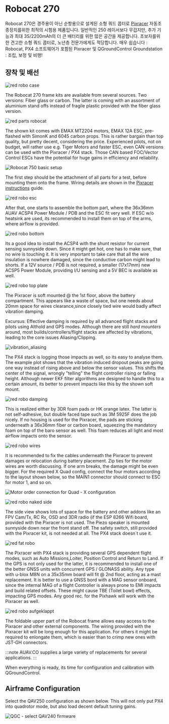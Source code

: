 # Robocat 270

Robocat 270은 경주용이 아닌 순항용으로 설계된 소형 쿼드 콥터로 [Pixracer](../flight_controller/pixracer.md) 자동조종장치를위한 최적의 시험용 제품입니다. 일반적인 250 레이서보다 무겁지만, 추가 기능과 최대 3S/2200mAh의 더 큰 배터리를 위한 많은 공간을 제공합니다. 초보자를위한 견고한 소형 쿼드 콥터로, 노년층 전문가에게도 적당합니다. 매우 쉽습니다 : Robocat, PX4 소프트웨어가 포함된 Pixracer 및 QGroundControl Groundstation : 조립, 보정 및 비행!

## 장착 및 배선

![red robo case](../../assets/airframes/multicopter/robocat_270_pixracer/red_robo_case.jpg)

The Robocat 270 frame kits are available from several sources. Two versions: Fiber glass or carbon. The latter is coming with an assortment of aluminium stand offs instead of fragile plastic provided with the fiber glass version.

![red parts robocat](../../assets/airframes/multicopter/robocat_270_pixracer/red_parts_robocat.jpg)

The shown kit comes with EMAX MT2204 motors, EMAX 12A ESC, pre-flashed with SimonK and 6045 carbon props. This is rather bargain than top quality, but pretty decent, considering the price. Experienced pilots, not on budget, will rather use e.g. Tiger Motors and faster ESC, even CAN versions can be used with the Pixracer / PX4 stack. Those CAN based FOC/Vector Control ESCs have the potential for huge gains in efficiency and reliability.

![Robocat 750 basic setup](../../assets/airframes/multicopter/robocat_270_pixracer/robocat750_basic_setup_1.jpg)

The first step should be the attachment of all parts for a test, before mounting them onto the frame. Wiring details are shown in the [Pixracer instructions](../flight_controller/pixracer.md) guide.

![red robo esc](../../assets/airframes/multicopter/robocat_270_pixracer/red_robo_esc.jpg)

After that, one starts to assemble the bottom part, where the 36x36mm AUAV ACSP4 Power Module / PDB and the ESC fit very well. If ESC w/o heatsink are used, its recommended to install them on top of the arms, where airflow is provided.

![red robo bottom](../../assets/airframes/multicopter/robocat_270_pixracer/red_robo_bottom.jpg)

Its a good idea to install the ACSP4 with the shunt resistor for current sensing sunnyside down. Since it might get hot, one has to make sure, that no wire is touching it. It is very important to take care that all the wire insulation is nowhere damaged, since the conductive carbon might lead to shorts. If a 12V source / PDB is not required, a smaller (17x17mm) new ACSP5 Power Module, providing I/U sensing and a 5V BEC is available as well.

![red robo top plate](../../assets/airframes/multicopter/robocat_270_pixracer/red_robo_top_plate.jpg)

The Pixracer is soft mounted @ the 1st floor, above the battery compartment. This appears like a waste of space, but one needs about 20mm space for wires clearance,since closely tied wire would badly affect vibration damping.

Excursus: Effective damping is required by all advanced flight stacks and pilots using Althold and GPS modes. Although there are still *hard mounters* around, most builds/controllers/flight stacks are affected by vibrations, leading to the core issues Aliasing/Clipping.

![vibration_aliasing](../../assets/airframes/multicopter/robocat_270_pixracer/vibration_aliasing.png)

The PX4 stack is logging those impacts as well, so its easy to analyse them. The example plot shows that the vibration induced dropout peaks are going one way instead of rising above and below the sensor values. This shifts the center of the signal, wrongly "telling" the flight controller rising or falling height. Although newer EKF filter algorithms are designed to handle this to a certain amount, its better to prevent impacts like this by the shown soft mount.

![red robo damping](../../assets/airframes/multicopter/robocat_270_pixracer/red_robo_damping.jpg)

This is realized either by 3DR foam pads or HK orange latex. The latter is not self-adhesive, but double faced tape such as 3M 5925F does the job nicely. If no housing is used for the Pixracer, the pads are sticking underneath a 36x36mm fiber or carbon board, squeezing the mandatory foam on top of the baro sensor as well. This foam reduces all light and most airflow impacts onto the sensor.

![red robo wires](../../assets/airframes/multicopter/robocat_270_pixracer/red_robo_wires.jpg)

It is recommended to fix the cables underneath the Pixracer to prevent damages or relocation during battery placement. Zip ties for the motor wires are worth discussing. If one arm breaks, the damage might be even bigger. For the required X Quad config, connect the four motors according to the layout shown below, so the MAIN1 connector should connect to ESC for motor 1, and so on.

![Motor order connection for Quad - X configuration](../../assets/airframes/multicopter/robocat_270_pixracer/motor_order_quad_x.png)

![red robo naked side](../../assets/airframes/multicopter/robocat_270_pixracer/red_robo_naked_side.jpg)

The side view shows lots of space for the battery and other addons like an FPV Cam/Tx, RC Rx, OSD and 3DR radio (if the ESP 8266 Wifi board, provided with the Pixracer is not used. The Piezo speaker is mounted sunnyside down near the front stand off. The safety switch, still provided with the Pixracer kit, is not needed at all. The PX4 stack doesn´t use it.

![red fat robo](../../assets/airframes/multicopter/robocat_270_pixracer/red_fat_robo.jpg)

The Pixracer with PX4 stack is providing several GPS dependent flight modes, such as Auto Missions,Loiter, Position Control and Return to Land. If the GPS is not only used for the latter, it is recommended to install one of the better GNSS units with concurrent GPS / GLONASS ability. Any type with u-blox M8N on a 35x35mm board will fit @ 2nd floor, acting as a mast replacement. It is better to use a GNSS bord with a MAG sensor onboard, since the internal MAG of a flight Controller is always prone to EMI impacts and build related offsets. These might cause TBE (Toilet bowl) effects, impacting GPS modes. Any good rec. for the Pixhawk will work with the Pixracer as well.

![red robo aufgeklappt](../../assets/airframes/multicopter/robocat_270_pixracer/red_robo_aufgeklappt.jpg)

The foldable upper part of the Robocat frame allows easy access to the Pixracer and other external components. The wiring provided with the Pixracer kit will be long enough for this application. For others it might be required to enlongate them, which is easier than to crimp new ones with JST-GH connectors.

:::note AUAV.CO supplies a large variety of replacements for several applications.
:::

When everything is ready, its time for configuration and calibration with QGroundControl.

## Airframe Configuration

Select the QAV250 configuration as shown below. This will not only put PX4 into quadrotor mode, but also load decent default tuning gains.

![QGC - select QAV240 firmware](../../assets/airframes/multicopter/robocat_270_pixracer/qav250_qgc_firmware.png)